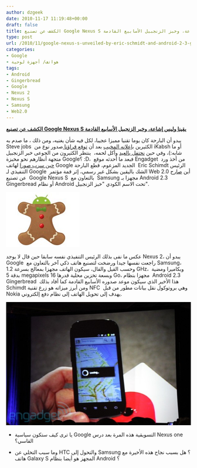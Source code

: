```yaml
---
author: dzgeek
date: 2010-11-17 11:19:48+00:00
draft: false
title: الكشف عن تصنيع Google Nexus S يقينا وليس إشاعة، وخبز الزنجبيل الأسابيع القادمة
type: post
url: /2010/11/google-nexus-s-unveiled-by-eric-schmidt-and-android-2-3-gingerbread-will-be-available-in-next-weeks/
categories:
- Google
- هواتف/ أجهزة لوحية
tags:
- Android
- Gingerbread
- Google
- Nexus 2
- Nexus S
- Samsung
- Web2.0
---
```


**[الكشف عن تصنيع Google Nexus S يقينا وليس إشاعة، وخبر الزنجبيل الأسابيع القادمة](https://www.it-scoop.com/2010/11/google-nexus-s-unveiled-by-eric-schmidt-and-android-2-3-gingerbread-will-be-available-in-next-weeks)**




يبدو أن البارحة كان يوما تقنيا مميزا عجيبا، لكل فيه شأن يغنيه، ومن ذلك ، ما صدم به Steve jobs  الكثيرين [بإعلانه المخيب](https://www.it-scoop.com/2010/11/apple-the-beatles-itunes/) بعد أن [توقع قراؤنا ](https://www.it-scoop.com/2010/11/apple-announcement/#section-comments)صدور نوع من iKabsh أو ما شابه:)، وفي حين [نحتفل بالعيد](https://www.it-scoop.com/2010/11/%d8%b5%d8%ad-%d8%b9%d9%8a%d8%af%d9%83%d9%85-2/) وأكل لحمه،  ينتظر الكثيرون من الجوعى خبر الزنجبيل متجهة أنظارهم نحو مخبزة Google؟ :D،  فبعد ما أحدثه موقع Engadget  من أخذ ورد [حين سرب صورا](http://www.engadget.com/2010/11/15/eric-schmidt-shows-off-a-nexus-s-at-the-web-2-0-summit/) لهاتف Google الجديد المزعوم، قطع البارحة  Eric Schimdt الرئيس التنفيذي لـ Google  الشك باليقين بشكل غير رسمي، إثر قمة مؤتمر Web 2.0 أين [صارح ](http://www.engadget.com/2010/11/15/eric-schmidt-shows-off-a-nexus-s-at-the-web-2-0-summit/)عن تصنيع  Google Nexus S  بالتعاون مع  Samsung مجهزا بـ Android 2.3 Gingerbread أو نظام Android تحت الاسم الكودي "خبز الزنجبيل".


[![](android-3-gingerbread-200x150.jpg)
](https://www.it-scoop.com/2010/11/google-nexus-s-unveiled-by-eric-schmidt-and-android-2-3-gingerbread-will-be-available-in-next-weeks)

عكس ما نفى بذلك الرئيس التنفيذي نفسه سابقا حين قال لا يوجد Nexus 2، يبدو أن Google  راجعت نفسها جيدا ورضخت لتصنيع هاتف ذكي آخر بالتعاون مع Samsung، وحسب القيل والقال، سيكون الهاتف مجهزا بمعالج بسرعة 1.2 GHz، وبكاميرا ومضية  بدقة 5 megapixels وبسعة تخزين محلية قدرها 16 Go، مجهزا بنظام  Android 2.3 Gingerbread  هذا الأخير الذي سيكون موعد صدوره الأسابيع القادمة كما أفاد بذلك Schimdt ومن أبرز ميزاته هو زرع تقنية NFC  وهي بروتوكول نقل بيانات مطور من قبل Nokia يهدف إلى تحويل الهاتف إلى نظام دفع إلكتروني.


[![](11-15-10-googlenexusstk005.jpg)
](https://www.it-scoop.com/2010/11/google-nexus-s-unveiled-by-eric-schmidt-and-android-2-3-gingerbread-will-be-available-in-next-weeks)


- يا ترى كيف ستكون سياسية Google التسويقية هذه المرة بعد درس Nexus one القاسي؟

- وما سبب التخلي عن HTC والتحول إلى Samsung ؟ هل بسبب نجاح هذه الأخيرة مع هاتف Galaxy S المجهز هو أيضا بنظام Android ؟
